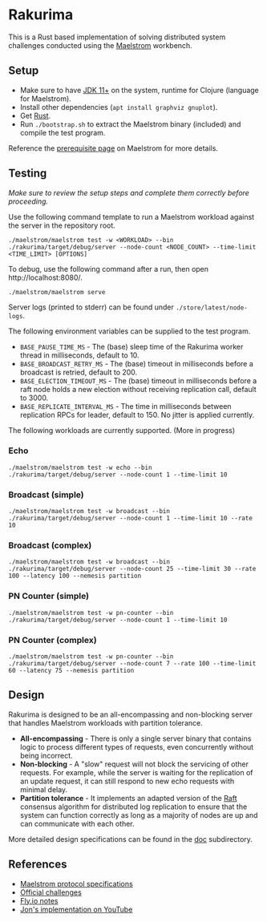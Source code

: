 # Rakurima

This is a Rust based implementation of solving distributed system challenges conducted using the [Maelstrom](https://github.com/jepsen-io/maelstrom/tree/main) workbench.

## Setup
* Make sure to have [JDK 11+](https://docs.aws.amazon.com/corretto/latest/corretto-17-ug/downloads-list.html) on the system, runtime for Clojure (language for Maelstrom).
* Install other dependencies (`apt install graphviz gnuplot`).
* Get [Rust](https://www.rust-lang.org/tools/install).
* Run `./bootstrap.sh` to extract the Maelstrom binary (included) and compile the test program.

Reference the [prerequisite page](https://github.com/jepsen-io/maelstrom/blob/main/doc/01-getting-ready/index.md#prerequisites) on Maelstrom for more details.

## Testing
*Make sure to review the setup steps and complete them correctly before proceeding.*

Use the following command template to run a Maelstrom workload against the server in the repository root.
```
./maelstrom/maelstrom test -w <WORKLOAD> --bin ./rakurima/target/debug/server --node-count <NODE_COUNT> --time-limit <TIME_LIMIT> [OPTIONS]
```

To debug, use the following command after a run, then open http://localhost:8080/.
```
./maelstrom/maelstrom serve
```
Server logs (printed to stderr) can be found under `./store/latest/node-logs`.

The following environment variables can be supplied to the test program.
* `BASE_PAUSE_TIME_MS` - The (base) sleep time of the Rakurima worker thread in milliseconds, default to 10.
* `BASE_BROADCAST_RETRY_MS` - The (base) timeout in milliseconds before a broadcast is retried, default to 200.
* `BASE_ELECTION_TIMEOUT_MS` - The (base) timeout in milliseconds before a raft node holds a new election without receiving replication call, default to 3000.
* `BASE_REPLICATE_INTERVAL_MS` - The time in milliseconds between replication RPCs for leader, default to 150. No jitter is applied currently.

The following workloads are currently supported. (More in progress)

### Echo
```
./maelstrom/maelstrom test -w echo --bin ./rakurima/target/debug/server --node-count 1 --time-limit 10
```

### Broadcast (simple)
```
./maelstrom/maelstrom test -w broadcast --bin ./rakurima/target/debug/server --node-count 1 --time-limit 10 --rate 10
```

### Broadcast (complex)
```
./maelstrom/maelstrom test -w broadcast --bin ./rakurima/target/debug/server --node-count 25 --time-limit 30 --rate 100 --latency 100 --nemesis partition
```

### PN Counter (simple)
```
./maelstrom/maelstrom test -w pn-counter --bin ./rakurima/target/debug/server --node-count 1 --time-limit 10
```

### PN Counter (complex)
```
./maelstrom/maelstrom test -w pn-counter --bin ./rakurima/target/debug/server --node-count 7 --rate 100 --time-limit 60 --latency 75 --nemesis partition
```

## Design
Rakurima is designed to be an all-encompassing and non-blocking server that handles Maelstrom workloads with partition tolerance.
* **All-encompassing** - There is only a single server binary that contains logic to process different types of requests, even concurrently without being incorrect.
* **Non-blocking** - A "slow" request will not block the servicing of other requests. For example, while the server is waiting for the replication of an update request, it can still respond to new echo requests with minimal delay.
* **Partition tolerance** - It implements an adapted version of the [Raft](https://raft.github.io/raft.pdf) consensus algorithm for distributed log replication to ensure that the system can function correctly as long as a majority of nodes are up and can communicate with each other.

More detailed design specifications can be found in the [doc](https://github.com/Kairn/rakurima/tree/master/doc) subdirectory.

## References
* [Maelstrom protocol specifications](https://github.com/jepsen-io/maelstrom/blob/main/doc/protocol.md)
* [Official challenges](https://github.com/jepsen-io/maelstrom/tree/main/doc)
* [Fly.io notes](https://fly.io/dist-sys/1/)
* [Jon's implementation on YouTube](https://www.youtube.com/watch?v=gboGyccRVXI)
